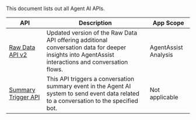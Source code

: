 This document lists out all Agent AI APIs.

| API            | Description                                 | App Scope         |
|----------------|---------------------------------------------|-------------------|
| [Raw Data API v2](./raw-data-api.md) | Updated version of the Raw Data API offering additional conversation data for deeper insights into AgentAssist interactions and conversation flows. | AgentAssist Analysis |
| [Summary Trigger API](./conversation-summary-trigger-api.md) | This API triggers a conversation summary event in the Agent AI system to send event data related to a conversation to the specified bot. | Not applicable |

